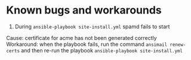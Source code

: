 # Known bugs and workarounds

1. During `ansible-playbook site-install.yml` spamd fails to start

Cause: certificate for acme has not been generated correctly  
Workaround: when the playbook fails, run the command `ansimail renew-certs` and then re-run the playbook `ansible-playbook site-install.yml`

